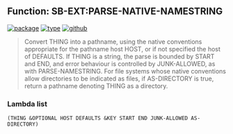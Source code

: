## Function: SB-EXT:PARSE-NATIVE-NAMESTRING
[![package](https://img.shields.io/badge/Package-SB--EXT-5f9ea0.svg?style=social&colorA=999999)](../) [![type](https://img.shields.io/badge/Type-Function-5f9ea0.svg?style=social&colorA=999999)](../#function) [![github](https://img.shields.io/badge/GitHub-View_the_source-5f9ea0.svg?style=social&colorA=999999&logo=github)](https://github.com/sbcl/sbcl/blob/master/src/code/target-pathname.lisp/) 

> Convert THING into a pathname, using the native conventions
> appropriate for the pathname host HOST, or if not specified the
> host of DEFAULTS.  If THING is a string, the parse is bounded by
> START and END, and error behaviour is controlled by JUNK-ALLOWED,
> as with PARSE-NAMESTRING.  For file systems whose native
> conventions allow directories to be indicated as files, if
> AS-DIRECTORY is true, return a pathname denoting THING as a
> directory.

### Lambda list
```
(THING &OPTIONAL HOST DEFAULTS &KEY START END JUNK-ALLOWED AS-DIRECTORY)
```
